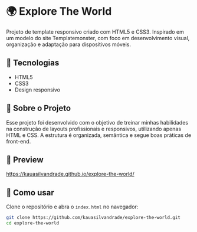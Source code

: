 # 🌍 Explore The World

Projeto de template responsivo criado com HTML5 e CSS3. Inspirado em um modelo do site Templatemonster, com foco em desenvolvimento visual, organização e adaptação para dispositivos móveis.

## 🚀 Tecnologias

- HTML5
- CSS3
- Design responsivo

## 📄 Sobre o Projeto

Esse projeto foi desenvolvido com o objetivo de treinar minhas habilidades na construção de layouts profissionais e responsivos, utilizando apenas HTML e CSS. A estrutura é organizada, semântica e segue boas práticas de front-end.

## 📸 Preview

https://kauasilvandrade.github.io/explore-the-world/

## 🔧 Como usar

Clone o repositório e abra o `index.html` no navegador:

```bash
git clone https://github.com/kauasilvandrade/explore-the-world.git
cd explore-the-world
